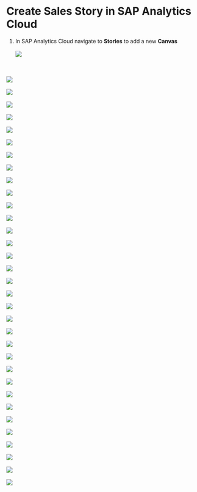 # Create Sales Story in SAP Analytics Cloud

1. In SAP Analytics Cloud navigate to **Stories** to add a new **Canvas**
  <br><br>![](../images/internal_orders_story_01.png)
  
  <br><br>![](../images/internal_orders_story_02.png)
  <br><br>![](../images/internal_orders_story_03.png)
  <br><br>![](../images/internal_orders_story_04.png)
  <br><br>![](../images/internal_orders_story_05.png)
  <br><br>![](../images/internal_orders_story_06.png)
  <br><br>![](../images/internal_orders_story_07.png)
  <br><br>![](../images/internal_orders_story_08.png)
  <br><br>![](../images/internal_orders_story_09.png)
  <br><br>![](../images/internal_orders_story_09b.png)
  <br><br>![](../images/internal_orders_story_10.png)
  <br><br>![](../images/internal_orders_story_11.png)
  <br><br>![](../images/internal_orders_story_12.png)
  <br><br>![](../images/internal_orders_story_13.png)
  <br><br>![](../images/internal_orders_story_14.png)
  <br><br>![](../images/internal_orders_story_15.png)
  <br><br>![](../images/internal_orders_story_16.png)
  <br><br>![](../images/internal_orders_story_16b.png)
  <br><br>![](../images/internal_orders_story_17.png)
  <br><br>![](../images/internal_orders_story_18.png)
  <br><br>![](../images/internal_orders_story_19.png)
  <br><br>![](../images/internal_orders_story_20.png)
  <br><br>![](../images/internal_orders_story_21.png)
  <br><br>![](../images/internal_orders_story_22.png)
  <br><br>![](../images/internal_orders_story_23.png)
  <br><br>![](../images/internal_orders_story_24.png)
  <br><br>![](../images/internal_orders_story_25.png)
  <br><br>![](../images/internal_orders_story_26.png)
  <br><br>![](../images/internal_orders_story_27.png)
  <br><br>![](../images/internal_orders_story_28.png)
  <br><br>![](../images/internal_orders_story_29.png)
  <br><br>![](../images/internal_orders_story_30.png)
  <br><br>![](../images/internal_orders_story_31.png)
  <br><br>![](../images/internal_orders_story_32.png)
